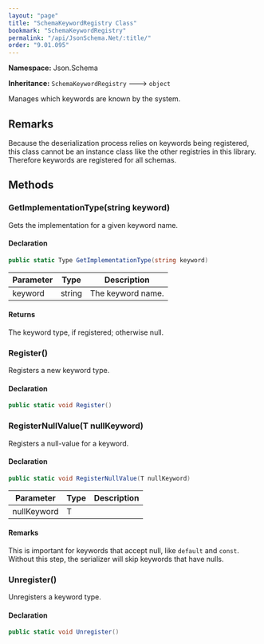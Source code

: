 ```yaml
---
layout: "page"
title: "SchemaKeywordRegistry Class"
bookmark: "SchemaKeywordRegistry"
permalink: "/api/JsonSchema.Net/:title/"
order: "9.01.095"
---
```

**Namespace:** Json.Schema

**Inheritance:**
`SchemaKeywordRegistry`
 🡒 
`object`

Manages which keywords are known by the system.

## Remarks

Because the deserialization process relies on keywords being registered,
this class cannot be an instance class like the other registries in this
library.  Therefore keywords are registered for all schemas.

## Methods

### GetImplementationType(string keyword)

Gets the implementation for a given keyword name.

#### Declaration

```c#
public static Type GetImplementationType(string keyword)
```

| Parameter | Type | Description |
|---|---|---|
| keyword | string | The keyword name. |


#### Returns

The keyword type, if registered; otherwise null.

### Register()

Registers a new keyword type.

#### Declaration

```c#
public static void Register()
```


### RegisterNullValue(T nullKeyword)

Registers a null-value for a keyword.

#### Declaration

```c#
public static void RegisterNullValue(T nullKeyword)
```

| Parameter | Type | Description |
|---|---|---|
| nullKeyword | T |  |


#### Remarks

This is important for keywords that accept null, like `default` and `const`.  Without
this step, the serializer will skip keywords that have nulls.

### Unregister()

Unregisters a keyword type.

#### Declaration

```c#
public static void Unregister()
```



